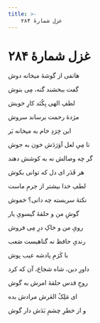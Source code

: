 ```yaml
---
title: >-
    غزل شمارهٔ ۲۸۴
---
```

# غزل شمارهٔ ۲۸۴

<div class="b" id="bn1"><div class="m1"><p>هاتفی از گوشهٔ میخانه دوش</p></div>
<div class="m2"><p>گفت ببخشند گنه، مِی بنوش</p></div></div>
<div class="b" id="bn2"><div class="m1"><p>لطفِ الهی بِکُنَد کارِ خویش</p></div>
<div class="m2"><p>مژدهٔ رحمت برساند سروش</p></div></div>
<div class="b" id="bn3"><div class="m1"><p>این خِرَدِ خام به میخانه بَر</p></div>
<div class="m2"><p>تا مِیِ لعل آوَرَدَش خون به جوش</p></div></div>
<div class="b" id="bn4"><div class="m1"><p>گر چه وصالش نه به کوشش دهند</p></div>
<div class="m2"><p>هر قَدَر ای دل که توانی بکوش</p></div></div>
<div class="b" id="bn5"><div class="m1"><p>لطفِ خدا بیشتر از جرمِ ماست</p></div>
<div class="m2"><p>نکتهٔ سربسته چه دانی؟ خموش</p></div></div>
<div class="b" id="bn6"><div class="m1"><p>گوشِ من و حلقهٔ گیسویِ یار</p></div>
<div class="m2"><p>رویِ من و خاکِ درِ مِی فروش</p></div></div>
<div class="b" id="bn7"><div class="m1"><p>رندیِ حافظ نه گناهیست صَعب</p></div>
<div class="m2"><p>با کَرَمِ پادشه عیب پوش</p></div></div>
<div class="b" id="bn8"><div class="m1"><p>داورِ دین، شاه شجاع، آن که کرد</p></div>
<div class="m2"><p>روحِ قدس حلقهٔ امرش به گوش</p></div></div>
<div class="b" id="bn9"><div class="m1"><p>ای مَلِکُ العَرش مرادش بده</p></div>
<div class="m2"><p>و از خطرِ چشمِ بَدَش دار گوش</p></div></div>